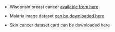 - Wisconsin breast cancer [available from here](https://archive.ics.uci.edu/ml/datasets/Breast+Cancer+Wisconsin+(Diagnostic) "breast cancer dataset link")
* Malaria image dataset [can be downloaded here](https://ceb.nlm.nih.gov/proj/malaria/cell_images.zip "Malaria dataset")
- Skin cancer dataset [card can be downloaded here](https://www.kaggle.com/mlg-ulb/creditcardfraud "skin cancer dataset")
